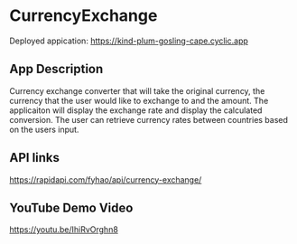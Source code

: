 # CurrencyExchange
Deployed appication: 
https://kind-plum-gosling-cape.cyclic.app


## App Description 
Currency exchange converter that will take the original currency, the currency that the user would like to exchange to and the amount. The applicaiton will display the exchange rate and display the calculated conversion.
The user can retrieve currency rates between countries based on the users input.

## API links
https://rapidapi.com/fyhao/api/currency-exchange/

## YouTube Demo Video 
https://youtu.be/IhiRvOrghn8




